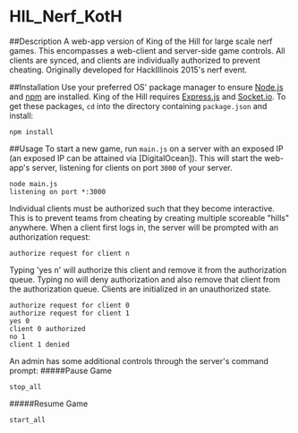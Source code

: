# HIL_Nerf_KotH

##Description
A web-app version of King of the Hill for large scale nerf games. This encompasses a web-client and server-side game controls. All clients are synced, and clients are individually authorized to prevent cheating. Originally developed for HackIllinois 2015's nerf event.

##Installation
Use your preferred OS' package manager to ensure [Node.js] and [npm] are installed. King of the Hill requires [Express.js] and [Socket.io]. To get these packages, `cd` into the directory containing `package.json` and install:
```
npm install
```
##Usage
To start a new game, run `main.js` on a server with an exposed IP (an exposed IP can be attained via [DigitalOcean]). This will start the web-app's server, listening for clients on port `3000` of your server.
```
node main.js
listening on port *:3000
```

Individual clients must be authorized such that they become interactive. This is to prevent teams from cheating by creating multiple scoreable "hills" anywhere. When a client first logs in, the server will be prompted with an authorization request:
```
authorize request for client n
```
Typing 'yes n' will authorize this client and remove it from the authorization queue. Typing no will deny authorization and also remove that client from the authorization queue. Clients are initialized in an unauthorized state.
```
authorize request for client 0
authorize request for client 1
yes 0
client 0 authorized
no 1
client 1 denied
```

An admin has some additional controls through the server's command prompt:
#####Pause Game
```
stop_all
```
#####Resume Game
```
start_all
```

[Node.js]: http://nodejs.org/
[npm]: https://www.npmjs.com/
[Express.js]: http://expressjs.com/
[Socket.io]: http://socket.io/
